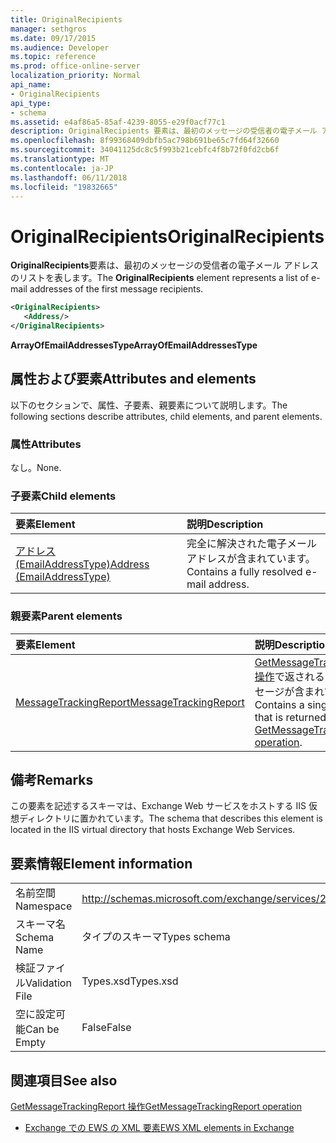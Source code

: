 ```yaml
---
title: OriginalRecipients
manager: sethgros
ms.date: 09/17/2015
ms.audience: Developer
ms.topic: reference
ms.prod: office-online-server
localization_priority: Normal
api_name:
- OriginalRecipients
api_type:
- schema
ms.assetid: e4af86a5-85af-4239-8055-e29f0acf77c1
description: OriginalRecipients 要素は、最初のメッセージの受信者の電子メール アドレスのリストを表します。
ms.openlocfilehash: 8f99368409dbfb5ac798b691be65c7fd64f32660
ms.sourcegitcommit: 34041125dc8c5f993b21cebfc4f8b72f0fd2cb6f
ms.translationtype: MT
ms.contentlocale: ja-JP
ms.lasthandoff: 06/11/2018
ms.locfileid: "19832665"
---
```

# <a name="originalrecipients"></a><span data-ttu-id="80280-103">OriginalRecipients</span><span class="sxs-lookup"><span data-stu-id="80280-103">OriginalRecipients</span></span>

<span data-ttu-id="80280-104">**OriginalRecipients**要素は、最初のメッセージの受信者の電子メール アドレスのリストを表します。</span><span class="sxs-lookup"><span data-stu-id="80280-104">The **OriginalRecipients** element represents a list of e-mail addresses of the first message recipients.</span></span> 
  
```XML
<OriginalRecipients>
   <Address/>
</OriginalRecipients>
```

 <span data-ttu-id="80280-105">**ArrayOfEmailAddressesType**</span><span class="sxs-lookup"><span data-stu-id="80280-105">**ArrayOfEmailAddressesType**</span></span>
## <a name="attributes-and-elements"></a><span data-ttu-id="80280-106">属性および要素</span><span class="sxs-lookup"><span data-stu-id="80280-106">Attributes and elements</span></span>

<span data-ttu-id="80280-107">以下のセクションで、属性、子要素、親要素について説明します。</span><span class="sxs-lookup"><span data-stu-id="80280-107">The following sections describe attributes, child elements, and parent elements.</span></span>
  
### <a name="attributes"></a><span data-ttu-id="80280-108">属性</span><span class="sxs-lookup"><span data-stu-id="80280-108">Attributes</span></span>

<span data-ttu-id="80280-109">なし。</span><span class="sxs-lookup"><span data-stu-id="80280-109">None.</span></span>
  
### <a name="child-elements"></a><span data-ttu-id="80280-110">子要素</span><span class="sxs-lookup"><span data-stu-id="80280-110">Child elements</span></span>

|<span data-ttu-id="80280-111">**要素**</span><span class="sxs-lookup"><span data-stu-id="80280-111">**Element**</span></span>|<span data-ttu-id="80280-112">**説明**</span><span class="sxs-lookup"><span data-stu-id="80280-112">**Description**</span></span>|
|:-----|:-----|
|[<span data-ttu-id="80280-113">アドレス (EmailAddressType)</span><span class="sxs-lookup"><span data-stu-id="80280-113">Address (EmailAddressType)</span></span>](address-emailaddresstype.md) <br/> |<span data-ttu-id="80280-114">完全に解決された電子メール アドレスが含まれています。</span><span class="sxs-lookup"><span data-stu-id="80280-114">Contains a fully resolved e-mail address.</span></span>  <br/> |
   
### <a name="parent-elements"></a><span data-ttu-id="80280-115">親要素</span><span class="sxs-lookup"><span data-stu-id="80280-115">Parent elements</span></span>

|<span data-ttu-id="80280-116">**要素**</span><span class="sxs-lookup"><span data-stu-id="80280-116">**Element**</span></span>|<span data-ttu-id="80280-117">**説明**</span><span class="sxs-lookup"><span data-stu-id="80280-117">**Description**</span></span>|
|:-----|:-----|
|[<span data-ttu-id="80280-118">MessageTrackingReport</span><span class="sxs-lookup"><span data-stu-id="80280-118">MessageTrackingReport</span></span>](messagetrackingreport.md) <br/> |<span data-ttu-id="80280-119">[GetMessageTrackingReport 操作](getmessagetrackingreport-operation.md)で返される 1 つのメッセージが含まれています。</span><span class="sxs-lookup"><span data-stu-id="80280-119">Contains a single message that is returned in a [GetMessageTrackingReport operation](getmessagetrackingreport-operation.md).</span></span>  <br/> |
   
## <a name="remarks"></a><span data-ttu-id="80280-120">備考</span><span class="sxs-lookup"><span data-stu-id="80280-120">Remarks</span></span>

<span data-ttu-id="80280-121">この要素を記述するスキーマは、Exchange Web サービスをホストする IIS 仮想ディレクトリに置かれています。</span><span class="sxs-lookup"><span data-stu-id="80280-121">The schema that describes this element is located in the IIS virtual directory that hosts Exchange Web Services.</span></span>
  
## <a name="element-information"></a><span data-ttu-id="80280-122">要素情報</span><span class="sxs-lookup"><span data-stu-id="80280-122">Element information</span></span>

|||
|:-----|:-----|
|<span data-ttu-id="80280-123">名前空間</span><span class="sxs-lookup"><span data-stu-id="80280-123">Namespace</span></span>  <br/> |http://schemas.microsoft.com/exchange/services/2006/types  <br/> |
|<span data-ttu-id="80280-124">スキーマ名</span><span class="sxs-lookup"><span data-stu-id="80280-124">Schema Name</span></span>  <br/> |<span data-ttu-id="80280-125">タイプのスキーマ</span><span class="sxs-lookup"><span data-stu-id="80280-125">Types schema</span></span>  <br/> |
|<span data-ttu-id="80280-126">検証ファイル</span><span class="sxs-lookup"><span data-stu-id="80280-126">Validation File</span></span>  <br/> |<span data-ttu-id="80280-127">Types.xsd</span><span class="sxs-lookup"><span data-stu-id="80280-127">Types.xsd</span></span>  <br/> |
|<span data-ttu-id="80280-128">空に設定可能</span><span class="sxs-lookup"><span data-stu-id="80280-128">Can be Empty</span></span>  <br/> |<span data-ttu-id="80280-129">False</span><span class="sxs-lookup"><span data-stu-id="80280-129">False</span></span>  <br/> |
   
## <a name="see-also"></a><span data-ttu-id="80280-130">関連項目</span><span class="sxs-lookup"><span data-stu-id="80280-130">See also</span></span>



[<span data-ttu-id="80280-131">GetMessageTrackingReport 操作</span><span class="sxs-lookup"><span data-stu-id="80280-131">GetMessageTrackingReport operation</span></span>](getmessagetrackingreport-operation.md)


- [<span data-ttu-id="80280-132">Exchange での EWS の XML 要素</span><span class="sxs-lookup"><span data-stu-id="80280-132">EWS XML elements in Exchange</span></span>](ews-xml-elements-in-exchange.md)

